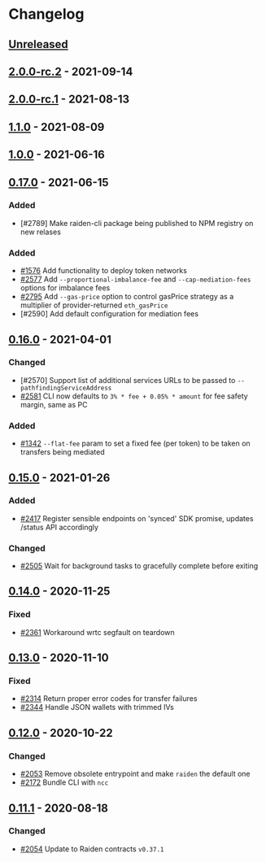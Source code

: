 # Changelog

## [Unreleased]

## [2.0.0-rc.2] - 2021-09-14

## [2.0.0-rc.1] - 2021-08-13

## [1.1.0] - 2021-08-09

## [1.0.0] - 2021-06-16

## [0.17.0] - 2021-06-15
### Added
- [#2789] Make raiden-cli package being published to NPM registry on new relases

[#1576]: https://github.com/raiden-network/light-client/issues/2789


### Added
- [#1576] Add functionality to deploy token networks
- [#2577] Add `--proportional-imbalance-fee` and `--cap-mediation-fees` options for imbalance fees
- [#2795] Add `--gas-price` option to control gasPrice strategy as a multiplier of provider-returned `eth_gasPrice`
- [#2590] Add default configuration for mediation fees

[#1576]: https://github.com/raiden-network/light-client/issues/1576
[#2577]: https://github.com/raiden-network/light-client/issues/2577
[#2795]: https://github.com/raiden-network/light-client/issues/2795
[#2790]: https://github.com/raiden-network/light-client/issues/2790

## [0.16.0] - 2021-04-01
### Changed
- [#2570] Support list of additional services URLs to be passed to `--pathfindingServiceAddress`
- [#2581] CLI now defaults to `3% * fee + 0.05% * amount` for fee safety margin, same as PC

### Added
- [#1342] `--flat-fee` param to set a fixed fee (per token) to be taken on transfers being mediated

[#1342]: https://github.com/raiden-network/light-client/issues/1342
[#2581]: https://github.com/raiden-network/light-client/pull/2581

## [0.15.0] - 2021-01-26
### Added
- [#2417] Register sensible endpoints on 'synced' SDK promise, updates /status API accordingly

### Changed
- [#2505] Wait for background tasks to gracefully complete before exiting

[#2417]: https://github.com/raiden-network/light-client/pull/2417
[#2505]: https://github.com/raiden-network/light-client/pull/2505

## [0.14.0] - 2020-11-25
### Fixed
- [#2361] Workaround wrtc segfault on teardown

[#2361]: https://github.com/raiden-network/light-client/issues/2361

## [0.13.0] - 2020-11-10
### Fixed
- [#2314] Return proper error codes for transfer failures
- [#2344] Handle JSON wallets with trimmed IVs

[#2314]: https://github.com/raiden-network/light-client/pull/2336
[#2344]: https://github.com/raiden-network/light-client/issues/2336

## [0.12.0] - 2020-10-22
### Changed

- [#2053] Remove obsolete entrypoint and make `raiden` the default one
- [#2172] Bundle CLI with `ncc`

[#2053]: https://github.com/raiden-network/light-client/pulls/2053
[#2172]: https://github.com/raiden-network/light-client/issues/2172

## [0.11.1] - 2020-08-18
### Changed

- [#2054] Update to Raiden contracts `v0.37.1`

[#2054]: https://github.com/raiden-network/light-client/pulls/2054


[Unreleased]: https://github.com/raiden-network/light-client/compare/v2.0.0-rc.2...HEAD
[2.0.0-rc.2]: https://github.com/raiden-network/light-client/compare/v2.0.0-rc.1...v2.0.0-rc.2
[2.0.0-rc.1]: https://github.com/raiden-network/light-client/compare/v1.1.0...v2.0.0-rc.1
[1.1.0]: https://github.com/raiden-network/light-client/compare/v1.0.0...v1.1.0
[1.0.0]: https://github.com/raiden-network/light-client/compare/v0.17.0...v1.0.0
[0.17.0]: https://github.com/raiden-network/light-client/compare/v0.16.0...v0.17.0
[0.16.0]: https://github.com/raiden-network/light-client/compare/v0.15.0...v0.16.0
[0.15.0]: https://github.com/raiden-network/light-client/compare/v0.14.0...v0.15.0
[0.14.0]: https://github.com/raiden-network/light-client/compare/v0.13.0...v0.14.0
[0.13.0]: https://github.com/raiden-network/light-client/compare/v0.12.0...v0.13.0
[0.12.0]: https://github.com/raiden-network/light-client/compare/v0.11.1...v0.12.0
[0.11.1]: https://github.com/raiden-network/light-client/compare/v0.11.0...v0.11.1
